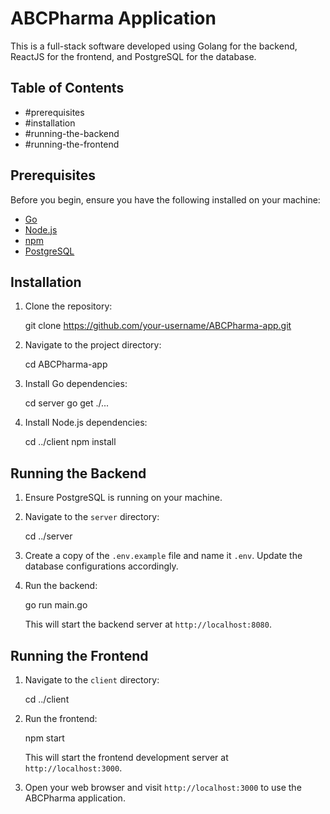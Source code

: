 # ABCPharma Application

This is a full-stack software developed using Golang for the backend, ReactJS for the frontend, and PostgreSQL for the database.

## Table of Contents
- #prerequisites
- #installation
- #running-the-backend
- #running-the-frontend

## Prerequisites

Before you begin, ensure you have the following installed on your machine:
- [Go](https://golang.org/dl/)
- [Node.js](https://nodejs.org/)
- [npm](https://www.npmjs.com/)
- [PostgreSQL](https://www.postgresql.org/download/)



## Installation

1. Clone the repository:

    git clone https://github.com/your-username/ABCPharma-app.git
   
2. Navigate to the project directory:
   
    cd ABCPharma-app

3. Install Go dependencies:

    cd server
    go get ./...

4. Install Node.js dependencies:

    cd ../client
    npm install
  


## Running the Backend

1. Ensure PostgreSQL is running on your machine.

2. Navigate to the `server` directory:

    cd ../server

3. Create a copy of the `.env.example` file and name it `.env`. Update the database configurations accordingly.

4. Run the backend:

    go run main.go
   
   This will start the backend server at `http://localhost:8080`.



## Running the Frontend

1. Navigate to the `client` directory:

    cd ../client

2. Run the frontend:

    npm start

   This will start the frontend development server at `http://localhost:3000`.

3. Open your web browser and visit `http://localhost:3000` to use the ABCPharma application.

